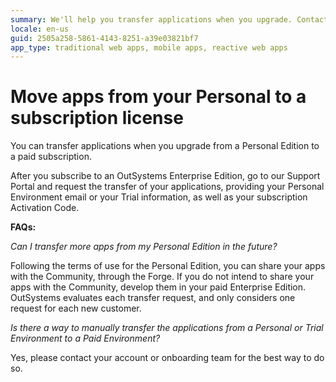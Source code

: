 ```yaml
---
summary: We'll help you transfer applications when you upgrade. Contact your account manager for help in getting this process started.
locale: en-us
guid: 2505a258-5861-4143-8251-a39e03821bf7
app_type: traditional web apps, mobile apps, reactive web apps
---
```


# Move apps from your Personal to a subscription license

You can transfer applications when you upgrade from a Personal Edition to a paid subscription.

After you subscribe to an OutSystems Enterprise Edition, go to our Support Portal and request the transfer of your applications, providing your Personal Environment email or your Trial information, as well as your subscription Activation Code.

**FAQs:**

*Can I transfer more apps from my Personal Edition in the future?*

Following the terms of use for the Personal Edition, you can share your apps with the Community, through the Forge. If you do not intend to share your apps with the Community, develop them in your paid Enterprise Edition. OutSystems evaluates each transfer request, and only considers one request for each new customer.

*Is there a way to manually transfer the applications from a Personal or Trial Environment to a Paid Environment?*

Yes, please contact your account or onboarding team for the best way to do so.  
